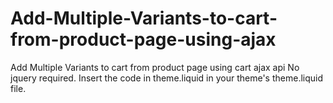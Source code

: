 # Add-Multiple-Variants-to-cart-from-product-page-using-ajax
Add Multiple Variants to cart from product page using cart ajax api
No jquery required.
Insert the code in theme.liquid in your theme's theme.liquid file.
